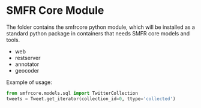 # SMFR Core Module

The folder contains the smfrcore python module, which will be installed
as a standard python package in containers that needs SMFR core models and tools.

- web
- restserver
- annotator
- geocoder

Example of usage:

```python
from smfrcore.models.sql import TwitterCollection
tweets = Tweet.get_iterator(collection_id=0, ttype='collected')
```